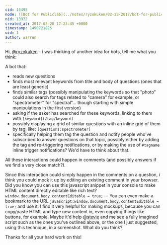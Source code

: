 ```yaml
---
cid: 16495
node: ![Bot for Publiclab](../notes/ryzokuken/02-28-2017/bot-for-publiclab)
nid: 13972
created_at: 2017-03-28 17:23:45 +0000
timestamp: 1490721825
uid: 1
author: warren
---
```


Hi, [@ryzokuken](/profile/ryzokuken) - i was thinking of another idea for bots, tell me what you think:

A bot that:

* reads new questions
* finds most relevant keywords from title and body of questions (ones that are least generic)
* finds similar tags (possibly manipulating the keywords so that "photo" could also search for tags related to "camera" for example, or "spectrometer" for "spectral"... though starting with simple manipulations in the first version)
* asking if the asker has searched for these keywords, linking to them with `[keyword](/tag/keyword)`
* possibly displaying a grid of similar questions with an inline grid of them by tag, like: `[questions:spectrometer]`
* specifically helping them tag the question and notify people who've subscribed to answer questions on that topic, possibly either by adding the tag and re-triggering notifications, or by making the use of `#tagname` inline trigger notifications? We'd have to think about that.

All these interactions could happen in comments (and possibly answers if we find a very close match?).

Since this interaction could simply happen in the comments on a question, i think you could mock it up by editing an existing comment in your browser. Did you know you can use this javascript snippet in your console to make HTML content directly editable like rich text? `window.document.body.contentEditable = true;` -- You can even make a bookmark to the URL `javascript:window.document.body.contentEditable = true;` and use it. I find it very helpful for making mockups, because you can copy/paste HTML and type new content in, even copying things like buttons, for example. Maybe it'd help [@stevie](/profile/stevie) and me see a fully imagined script such as the ones you've outlined above, or the one I just suggested, using this technique, in a screenshot. What do you think?

Thanks for all your hard work on this!